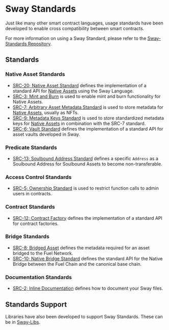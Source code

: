 # Sway Standards

Just like many other smart contract languages, usage standards have been developed to enable cross compatibility between smart contracts.

For more information on using a Sway Standard, please refer to the [Sway-Standards Repository](https://github.com/FuelLabs/sway-standards).

## Standards

### Native Asset Standards

- [SRC-20; Native Asset Standard](https://github.com/FuelLabs/sway-standards/blob/master/docs/src/src-20-native-asset.md) defines the implementation of a standard API for [Native Assets](../blockchain-development/native_assets.md) using the Sway Language.
- [SRC-3; Mint and Burn](https://github.com/FuelLabs/sway-standards/blob/master/docs/src/src-3-minting-and-burning.md) is used to enable mint and burn functionality for Native Assets.
- [SRC-7; Arbitrary Asset Metadata Standard](https://github.com/FuelLabs/sway-standards/blob/master/docs/src/src-7-asset-metadata.md) is used to store metadata for [Native Assets](../blockchain-development/native_assets.md), usually as NFTs.
- [SRC-9; Metadata Keys Standard](https://github.com/FuelLabs/sway-standards/blob/master/docs/src/src-9-metadata-keys.md) is used to store standardized metadata keys for [Native Assets](../blockchain-development/native_assets.md) in combination with the SRC-7 standard.
- [SRC-6; Vault Standard](https://github.com/FuelLabs/sway-standards/blob/master/docs/src/src-6-vault.md) defines the implementation of a standard API for asset vaults developed in Sway.

### Predicate Standards

- [SRC-13; Soulbound Address Standard](https://github.com/FuelLabs/sway-standards/blob/master/docs/src/src-13-soulbound-address.md) defines a specific `Address` as a Soulbound Address for Soulbound Assets to become non-transferable.

### Access Control Standards

- [SRC-5; Ownership Standard](https://github.com/FuelLabs/sway-standards/blob/master/docs/src/src-5-ownership.md) is used to restrict function calls to admin users in contracts.

### Contract Standards

- [SRC-12; Contract Factory](https://github.com/FuelLabs/sway-standards/blob/master/docs/src/src-12-contract-factory.md) defines the implementation of a standard API for contract factories.

### Bridge Standards

- [SRC-8; Bridged Asset](https://github.com/FuelLabs/sway-standards/blob/master/docs/src/src-8-bridged-asset.md) defines the metadata required for an asset bridged to the Fuel Network.
- [SRC-10; Native Bridge Standard](https://github.com/FuelLabs/sway-standards/blob/master/docs/src/src-10-native-bridge.md) defines the standard API for the Native Bridge between the Fuel Chain and the canonical base chain.

### Documentation Standards

- [SRC-2; Inline Documentation](https://github.com/FuelLabs/sway-standards/blob/master/docs/src/src-2-inline-documentation.md) defines how to document your Sway files.

## Standards Support

Libraries have also been developed to support Sway Standards. These can be in [Sway-Libs](../reference/sway_libs.md).
